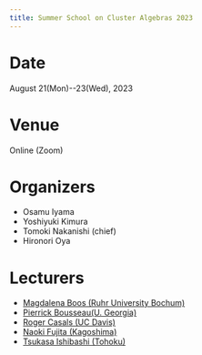 ```yaml
---
title: Summer School on Cluster Algebras 2023
---
```


# Date
August 21(Mon)--23(Wed), 2023

# Venue
Online (Zoom)

# Organizers
- Osamu Iyama
- Yoshiyuki Kimura
- Tomoki Nakanishi (chief)
- Hironori Oya

# Lecturers

- [Magdalena Boos (Ruhr University Bochum)](https://www.ruhr-uni-bochum.de/ffm/Lehrstuehle/Algebra/boos.html)
- [Pierrick Bousseau(U. Georgia)](https://sites.google.com/view/pierrick-bousseau) 
- [Roger Casals (UC Davis)](https://www.math.ucdavis.edu/~casals/)
- [Naoki Fujita (Kagoshima)](https://nfujita-math.github.io/)
- [Tsukasa Ishibashi (Tohoku)](https://sites.google.com/view/tsukasa-ishibashi/home)
